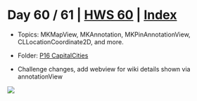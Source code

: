 # Day 60 / 61 | [HWS 60](https://www.hackingwithswift.com/100/60) | [Index](https://github.com/JulesMoorhouse/100DaysOfSwift/blob/master/README.md)

- Topics: MKMapView, MKAnnotation, MKPinAnnotationView, CLLocationCoordinate2D, and more.

- Folder: [P16 CapitalCities](https://github.com/JulesMoorhouse/100DaysOfSwift/tree/master/P16%20CapitalCities/CapitalCities)


- Challenge changes, add webview for wiki details shown via annotationView

<img src="../Images/day60-p16.gif">
 